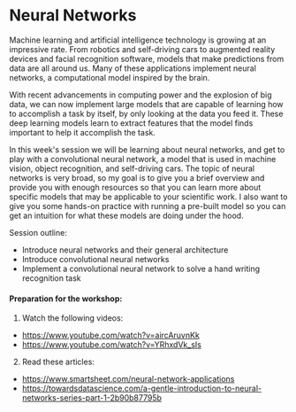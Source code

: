 # Neural Networks #

Machine learning and artificial intelligence technology is growing at an impressive rate. From robotics and self-driving cars to augmented reality devices and facial recognition software, models that make predictions from data are all around us. Many of these applications implement neural networks, a computational model inspired by the brain.

With recent advancements in computing power and the explosion of big data, we can now implement large models that are capable of learning how to accomplish a task by itself, by only looking at the data you feed it. These deep learning models learn to extract features that the model finds important to help it accomplish the task. 

In this week's session we will be learning about neural networks, and get to play with a convolutional neural network, a model that is used in machine vision, object recognition, and self-driving cars. The topic of neural networks is very broad, so my goal is to give you a brief overview and provide you with enough resources so that you can learn more about specific models that may be applicable to your scientific work. I also want to give you some hands-on practice with running a pre-built model so you can get an intuition for what these models are doing under the hood. 

Session outline:
* Introduce neural networks and their general architecture
* Introduce convolutional neural networks
* Implement a convolutional neural network to solve a hand writing recognition task

#### Preparation for the workshop: ####

1. Watch the following videos:
* https://www.youtube.com/watch?v=aircAruvnKk
* https://www.youtube.com/watch?v=YRhxdVk_sIs

2. Read these articles:
* https://www.smartsheet.com/neural-network-applications
* https://towardsdatascience.com/a-gentle-introduction-to-neural-networks-series-part-1-2b90b87795b
